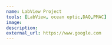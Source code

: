 ```yaml
---
name: LabView Project
tools: [LabView, ocean optic,DAQ,PMAC]
image:
description: 
external_url: https://www.google.com
---
```

